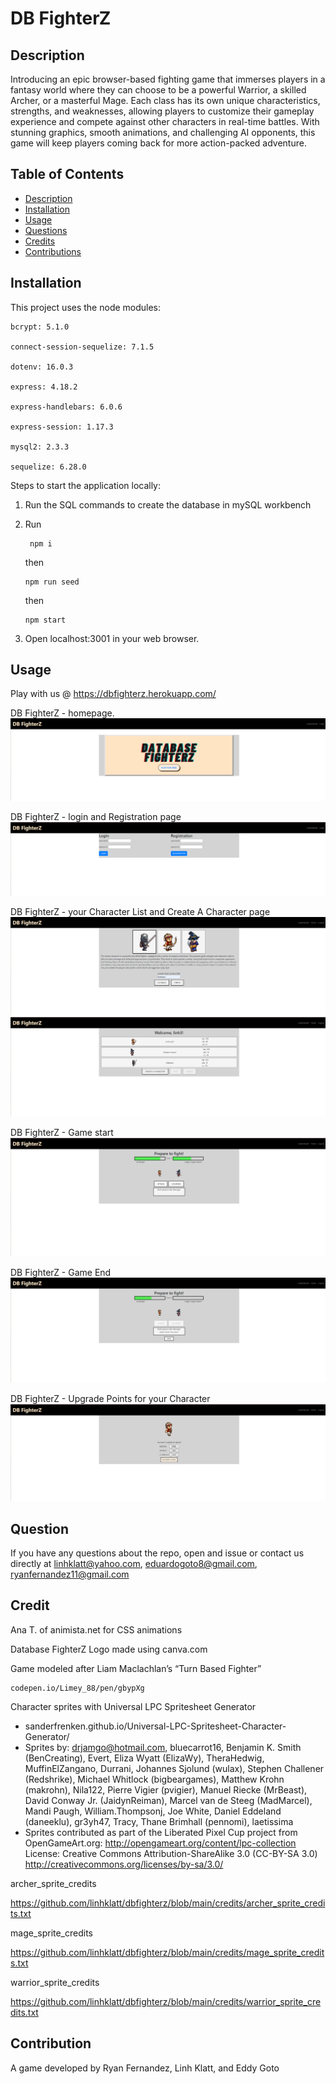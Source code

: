 # DB FighterZ

## Description

Introducing an epic browser-based fighting game that immerses players in a fantasy world where they can choose to be a powerful Warrior, a skilled Archer, or a masterful Mage. Each class has its own unique characteristics, strengths, and weaknesses, allowing players to customize their gameplay experience and compete against other characters in real-time battles. With stunning graphics, smooth animations, and challenging AI opponents, this game will keep players coming back for more action-packed adventure.

## Table of Contents

- [Description](#description)
- [Installation](#installation)
- [Usage](#usage)
- [Questions](#question)
- [Credits](#credit)
- [Contributions](#contribution)

## Installation

This project uses the node modules:

    bcrypt: 5.1.0

    connect-session-sequelize: 7.1.5

    dotenv: 16.0.3

    express: 4.18.2

    express-handlebars: 6.0.6

    express-session: 1.17.3

    mysql2: 2.3.3

    sequelize: 6.28.0

Steps to start the application locally:

1.  Run the SQL commands to create the database in mySQL workbench

2.  Run

         npm i

    then

        npm run seed

    then

        npm start

3.  Open localhost:3001 in your web browser.

## Usage

Play with us @ https://dbfighterz.herokuapp.com/

DB FighterZ - homepage.
![Screen shot of my application](./public/images/dbfighterz-homepage.png)

DB FighterZ - login and Registration page
![Screen shot of my application](./public/images/dbfighterz-loginpage.png)

DB FighterZ - your Character List and Create A Character page
![Screen shot of my application](./public/images/dbfighterz-createCharPage.png)
![Screen shot of my application](./public/images/dbfighterz-characterPage.png)

DB FighterZ - Game start
![Screen shot of my application](./public/images/dbfighterz-playgame.png)

DB FighterZ - Game End
![Screen shot of my application](./public/images/dbfighterz-endGamePage.png)

DB FighterZ - Upgrade Points for your Character
![Screen shot of my application](./public/images/dbfighterz-upgradePoints.png)

## Question

If you have any questions about the repo, open and issue or contact us directly at linhklatt@yahoo.com, eduardogoto8@gmail.com, ryanfernandez11@gmail.com

## Credit

Ana T. of animista.net for CSS animations

Database FighterZ Logo made using canva.com

Game modeled after Liam Maclachlan’s “Turn Based Fighter”

    codepen.io/Limey_88/pen/gbypXg

Character sprites with Universal LPC Spritesheet Generator

- sanderfrenken.github.io/Universal-LPC-Spritesheet-Character-Generator/
- Sprites by: drjamgo@hotmail.com, bluecarrot16, Benjamin K. Smith (BenCreating), Evert, Eliza Wyatt (ElizaWy), TheraHedwig, MuffinElZangano, Durrani, Johannes Sjolund (wulax), Stephen Challener (Redshrike), Michael Whitlock (bigbeargames), Matthew Krohn (makrohn), Nila122, Pierre Vigier (pvigier), Manuel Riecke (MrBeast), David Conway Jr. (JaidynReiman), Marcel van de Steeg (MadMarcel), Mandi Paugh, William.Thompsonj, Joe White, Daniel Eddeland (daneeklu), gr3yh47, Tracy, Thane Brimhall (pennomi), laetissima
- Sprites contributed as part of the Liberated Pixel Cup project from OpenGameArt.org: http://opengameart.org/content/lpc-collection License: Creative Commons Attribution-ShareAlike 3.0 (CC-BY-SA 3.0) http://creativecommons.org/licenses/by-sa/3.0/

archer_sprite_credits

https://github.com/linhklatt/dbfighterz/blob/main/credits/archer_sprite_credits.txt

mage_sprite_credits

https://github.com/linhklatt/dbfighterz/blob/main/credits/mage_sprite_credits.txt

warrior_sprite_credits

https://github.com/linhklatt/dbfighterz/blob/main/credits/warrior_sprite_credits.txt

## Contribution

A game developed by Ryan Fernandez, Linh Klatt, and Eddy Goto
